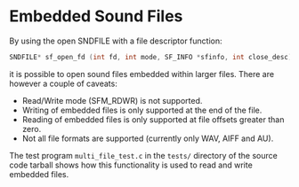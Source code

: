 # Embedded Sound Files

By using the open SNDFILE with a file descriptor function:

```c
SNDFILE* sf_open_fd (int fd, int mode, SF_INFO *sfinfo, int close_desc) ;
```

it is possible to open sound files embedded within larger files. There are however a couple of caveats:

* Read/Write mode (SFM_RDWR) is not supported.
* Writing of embedded files is only supported at the end of the file.
* Reading of embedded files is only supported at file offsets greater than zero.
* Not all file formats are supported (currently only WAV, AIFF and AU).

The test program `multi_file_test.c` in the `tests/` directory of the source code tarball shows how this functionality is used to read and write embedded files.
